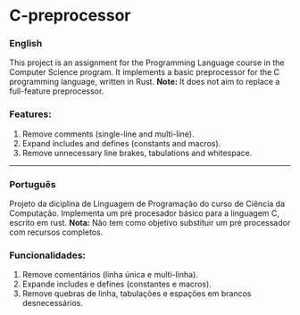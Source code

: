 # C-preprocessor

### English
This project is an assignment for the Programming Language course in the Computer Science program. It implements a basic preprocessor for the C programming language, written in Rust.
**Note:** It does not aim to replace a full-feature preprocessor.

### Features:
  1. Remove comments (single-line and multi-line).
  2. Expand includes and defines (constants and macros).
  3. Remove unnecessary line brakes, tabulations and whitespace.

---

### Português 
Projeto da diciplina de Linguagem de Programação do curso de Ciência da Computação. Implementa um pré procesador básico para a linguagem C, escrito em rust.
**Nota:** Não tem como objetivo substituir um pré processador com recursos completos.  

### Funcionalidades: 
  1. Remove comentários (linha única e multi-linha).
  2. Expande includes e defines (constantes e macros).
  3. Remove quebras de linha, tabulações e espações em brancos desnecessários.
